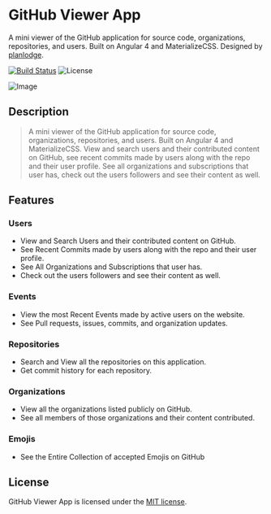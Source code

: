 # GitHub Viewer App

A mini viewer of the GitHub application for source code, organizations, repositories, and users. Built on Angular 4 and MaterializeCSS. Designed by [planlodge](http://planlodge.com).

[![Build Status](https://travis-ci.org/stevenbenner/jquery-powertip.svg?branch=master)](https://travis-ci.org/stevenbenner/jquery-powertip)
![License](https://img.shields.io/packagist/l/doctrine/orm.svg)

![Image](https://github.com/planlodge/GitHub-Viewer-App/blob/master/screenV.png?raw=true)

## Description

> A mini viewer of the GitHub application for source code, organizations, repositories, and users. Built on Angular 4 and MaterializeCSS. View and search users and their contributed content on GitHub, see recent commits made by users along with the repo and their user profile.  See all organizations and subscriptions that user has, check out the users followers and see their content as well.

## Features

### Users
- View and Search Users and their contributed content on GitHub.
- See Recent Commits made by users along with the repo and their user profile.
- See All Organizations and Subscriptions that user has.
- Check out the users followers and see their content as well.
### Events
- View the most Recent Events made by active users on the website.
- See Pull requests, issues, commits, and organization updates.
### Repositories
- Search and View all the repositories on this application.
- Get commit history for each repository.
### Organizations
- View all the organizations listed publicly on GitHub.
- See all members of those organizations and their content contributed.
### Emojis
- See the Entire Collection of accepted Emojis on GitHub

## License

GitHub Viewer App is licensed under the [MIT license](http://opensource.org/licenses/MIT).
